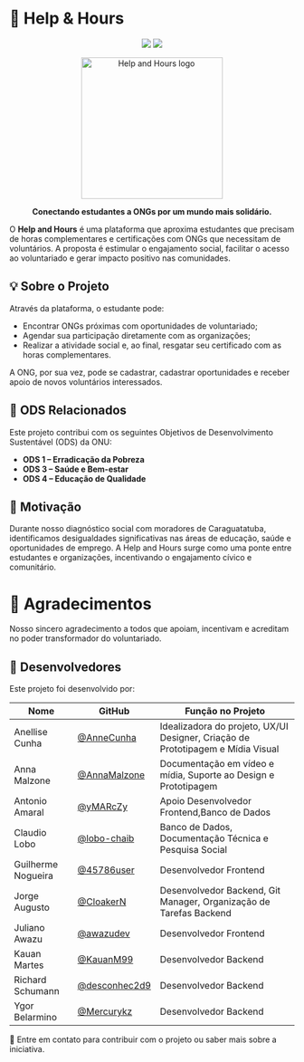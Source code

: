 # 👐 Help & Hours

<p align="center">
  <img src="http://img.shields.io/static/v1?label=License&message=MIT&color=green&style=for-the-badge"/>
  <img src="http://img.shields.io/static/v1?label=STATUS&message=EM%20DESENVOLVIMENTO&color=RED&style=for-the-badge"/>

</p>
<p align="center">
  <img src="https://github.com/user-attachments/assets/b6bf4b90-3f05-44a8-a8ca-937538dc8265" alt="Help and Hours logo" width="250"/>
</p>
<p align="center">
  <b>Conectando estudantes a ONGs por um mundo mais solidário.</b>
</p>

O **Help and Hours** é uma plataforma que aproxima estudantes que precisam de horas complementares e certificações com ONGs que necessitam de voluntários. A proposta é estimular o engajamento social, facilitar o acesso ao voluntariado e gerar impacto positivo nas comunidades.

## 💡 Sobre o Projeto

Através da plataforma, o estudante pode:

- Encontrar ONGs próximas com oportunidades de voluntariado;
- Agendar sua participação diretamente com as organizações;
- Realizar a atividade social e, ao final, resgatar seu certificado com as horas complementares.

A ONG, por sua vez, pode se cadastrar, cadastrar oportunidades e receber apoio de novos voluntários interessados.

## 🌱 ODS Relacionados

Este projeto contribui com os seguintes Objetivos de Desenvolvimento Sustentável (ODS) da ONU:

- **ODS 1 – Erradicação da Pobreza**
- **ODS 3 – Saúde e Bem-estar**
- **ODS 4 – Educação de Qualidade**

## 🧠 Motivação

Durante nosso diagnóstico social com moradores de Caraguatatuba, identificamos desigualdades significativas nas áreas de educação, saúde e oportunidades de emprego. A Help and Hours surge como uma ponte entre estudantes e organizações, incentivando o engajamento cívico e comunitário.

# 🤝 Agradecimentos
Nosso sincero agradecimento a todos que apoiam, incentivam e acreditam no poder transformador do voluntariado.

## 👥 Desenvolvedores
Este projeto foi desenvolvido por:

| Nome               | GitHub                                            | Função no Projeto                                                                     |
|--------------------|---------------------------------------------------|---------------------------------------------------------------------------------------|
| Anellise Cunha     | [@AnneCunha](https://github.com/AnneCunha)        | Idealizadora do projeto, UX/UI Designer, Criação de Prototipagem e Mídia Visual       |
| Anna Malzone       | [@AnnaMalzone](https://github.com/AnnaMalzone)    | Documentação em vídeo e mídia, Suporte ao Design e Prototipagem                       |
| Antonio Amaral     | [@yMARcZy](https://github.com/yMARcZy)            | Apoio Desenvolvedor Frontend,Banco de Dados                                           |
| Claudio Lobo       | [@lobo-chaib](https://github.com/lobo-chaib)      | Banco de Dados, Documentação Técnica e Pesquisa Social                                |
| Guilherme Nogueira | [@45786user](https://github.com/45786user)        | Desenvolvedor Frontend                                                                |
| Jorge Augusto      | [@CloakerN ](https://github.com/CloakerN)         | Desenvolvedor Backend, Git Manager, Organização de Tarefas Backend                    |
| Juliano Awazu      | [@awazudev](https://github.com/awazudev)          | Desenvolvedor Frontend                                                                |
| Kauan Martes       | [@KauanM99](https://github.com/KauanM99)          | Desenvolvedor Backend                                                                 |
| Richard Schumann   | [@desconhec2d9](https://github.com/desconhec2d9)  | Desenvolvedor Backend                                                                 |
| Ygor Belarmino     | [@Mercurykz](https://github.com/Mercurykz)        | Desenvolvedor Backend                                                                 |


💬 Entre em contato para contribuir com o projeto ou saber mais sobre a iniciativa.



